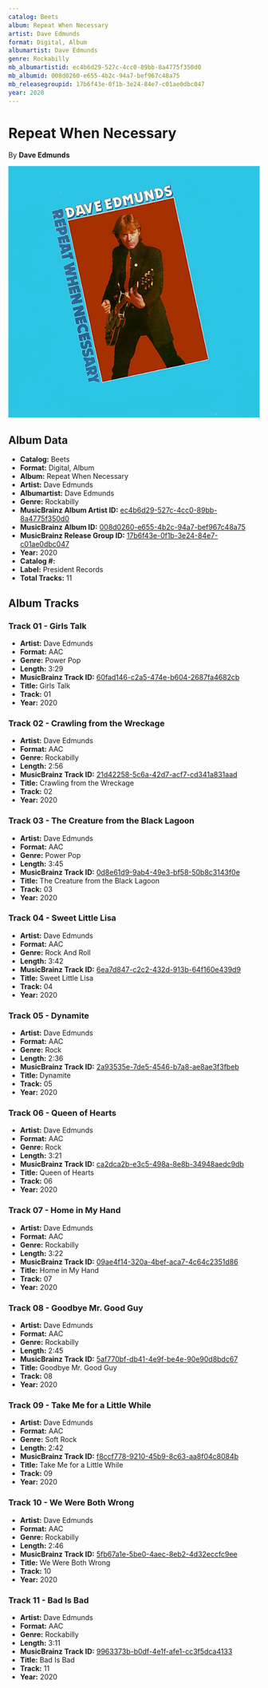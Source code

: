 ```yaml
---
catalog: Beets
album: Repeat When Necessary
artist: Dave Edmunds
format: Digital, Album
albumartist: Dave Edmunds
genre: Rockabilly
mb_albumartistid: ec4b6d29-527c-4cc0-89bb-8a4775f350d0
mb_albumid: 008d0260-e655-4b2c-94a7-bef967c48a75
mb_releasegroupid: 17b6f43e-0f1b-3e24-84e7-c01ae0dbc047
year: 2020
---
```


# Repeat When Necessary

By **Dave Edmunds**

![](../../assets/beetscovers/Dave_Edmunds-Repeat_When_Necessary.jpg)

## Album Data

- **Catalog:** Beets
- **Format:** Digital, Album
- **Album:** Repeat When Necessary
- **Artist:** Dave Edmunds
- **Albumartist:** Dave Edmunds
- **Genre:** Rockabilly
- **MusicBrainz Album Artist ID:** [ec4b6d29-527c-4cc0-89bb-8a4775f350d0](https://musicbrainz.org/artist/ec4b6d29-527c-4cc0-89bb-8a4775f350d0)
- **MusicBrainz Album ID:** [008d0260-e655-4b2c-94a7-bef967c48a75](https://musicbrainz.org/release/008d0260-e655-4b2c-94a7-bef967c48a75)
- **MusicBrainz Release Group ID:** [17b6f43e-0f1b-3e24-84e7-c01ae0dbc047](https://musicbrainz.org/release-group/17b6f43e-0f1b-3e24-84e7-c01ae0dbc047)
- **Year:** 2020
- **Catalog #:** 
- **Label:** President Records
- **Total Tracks:** 11

## Album Tracks

### Track 01 - Girls Talk

- **Artist:** Dave Edmunds
- **Format:** AAC
- **Genre:** Power Pop
- **Length:** 3:29
- **MusicBrainz Track ID:** [60fad146-c2a5-474e-b604-2687fa4682cb](https://musicbrainz.org/recording/60fad146-c2a5-474e-b604-2687fa4682cb)
- **Title:** Girls Talk
- **Track:** 01
- **Year:** 2020

### Track 02 - Crawling from the Wreckage

- **Artist:** Dave Edmunds
- **Format:** AAC
- **Genre:** Rockabilly
- **Length:** 2:56
- **MusicBrainz Track ID:** [21d42258-5c6a-42d7-acf7-cd341a831aad](https://musicbrainz.org/recording/21d42258-5c6a-42d7-acf7-cd341a831aad)
- **Title:** Crawling from the Wreckage
- **Track:** 02
- **Year:** 2020

### Track 03 - The Creature from the Black Lagoon

- **Artist:** Dave Edmunds
- **Format:** AAC
- **Genre:** Power Pop
- **Length:** 3:45
- **MusicBrainz Track ID:** [0d8e61d9-9ab4-49e3-bf58-50b8c3143f0e](https://musicbrainz.org/recording/0d8e61d9-9ab4-49e3-bf58-50b8c3143f0e)
- **Title:** The Creature from the Black Lagoon
- **Track:** 03
- **Year:** 2020

### Track 04 - Sweet Little Lisa

- **Artist:** Dave Edmunds
- **Format:** AAC
- **Genre:** Rock And Roll
- **Length:** 3:42
- **MusicBrainz Track ID:** [6ea7d847-c2c2-432d-913b-64f160e439d9](https://musicbrainz.org/recording/6ea7d847-c2c2-432d-913b-64f160e439d9)
- **Title:** Sweet Little Lisa
- **Track:** 04
- **Year:** 2020

### Track 05 - Dynamite

- **Artist:** Dave Edmunds
- **Format:** AAC
- **Genre:** Rock
- **Length:** 2:36
- **MusicBrainz Track ID:** [2a93535e-7de5-4546-b7a8-ae8ae3f3fbeb](https://musicbrainz.org/recording/2a93535e-7de5-4546-b7a8-ae8ae3f3fbeb)
- **Title:** Dynamite
- **Track:** 05
- **Year:** 2020

### Track 06 - Queen of Hearts

- **Artist:** Dave Edmunds
- **Format:** AAC
- **Genre:** Rock
- **Length:** 3:21
- **MusicBrainz Track ID:** [ca2dca2b-e3c5-498a-8e8b-34948aedc9db](https://musicbrainz.org/recording/ca2dca2b-e3c5-498a-8e8b-34948aedc9db)
- **Title:** Queen of Hearts
- **Track:** 06
- **Year:** 2020

### Track 07 - Home in My Hand

- **Artist:** Dave Edmunds
- **Format:** AAC
- **Genre:** Rockabilly
- **Length:** 3:22
- **MusicBrainz Track ID:** [09ae4f14-320a-4bef-aca7-4c64c2351d86](https://musicbrainz.org/recording/09ae4f14-320a-4bef-aca7-4c64c2351d86)
- **Title:** Home in My Hand
- **Track:** 07
- **Year:** 2020

### Track 08 - Goodbye Mr. Good Guy

- **Artist:** Dave Edmunds
- **Format:** AAC
- **Genre:** Rockabilly
- **Length:** 2:45
- **MusicBrainz Track ID:** [5af770bf-db41-4e9f-be4e-90e90d8bdc67](https://musicbrainz.org/recording/5af770bf-db41-4e9f-be4e-90e90d8bdc67)
- **Title:** Goodbye Mr. Good Guy
- **Track:** 08
- **Year:** 2020

### Track 09 - Take Me for a Little While

- **Artist:** Dave Edmunds
- **Format:** AAC
- **Genre:** Soft Rock
- **Length:** 2:42
- **MusicBrainz Track ID:** [f8ccf778-9210-45b9-8c63-aa8f04c8084b](https://musicbrainz.org/recording/f8ccf778-9210-45b9-8c63-aa8f04c8084b)
- **Title:** Take Me for a Little While
- **Track:** 09
- **Year:** 2020

### Track 10 - We Were Both Wrong

- **Artist:** Dave Edmunds
- **Format:** AAC
- **Genre:** Rockabilly
- **Length:** 2:46
- **MusicBrainz Track ID:** [5fb67a1e-5be0-4aec-8eb2-4d32eccfc9ee](https://musicbrainz.org/recording/5fb67a1e-5be0-4aec-8eb2-4d32eccfc9ee)
- **Title:** We Were Both Wrong
- **Track:** 10
- **Year:** 2020

### Track 11 - Bad Is Bad

- **Artist:** Dave Edmunds
- **Format:** AAC
- **Genre:** Rockabilly
- **Length:** 3:11
- **MusicBrainz Track ID:** [9963373b-b0df-4e1f-afe1-cc3f5dca4133](https://musicbrainz.org/recording/9963373b-b0df-4e1f-afe1-cc3f5dca4133)
- **Title:** Bad Is Bad
- **Track:** 11
- **Year:** 2020

